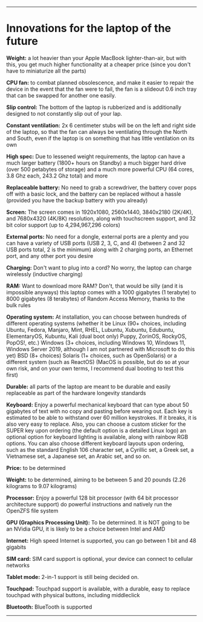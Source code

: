
***

# Innovations for the laptop of the future

**Weight:** a lot heavier than your Apple MacBook lighter-than-air, but with this, you get much higher functionality at a cheaper price (since you don't have to miniaturize all the parts)

**CPU fan:** to combat planned obsolescence, and make it easier to repair the device in the event that the fan were to fail, the fan is a slideout 0.6 inch tray that can be swapped for another one easily.

**Slip control:** The bottom of the laptop is rubberized and is additionally designed to not constantly slip out of your lap.

**Constant ventilation:** 2x 6 centimeter stubs will be on the left and right side of the laptop, so that the fan can always be ventilating through the North and South, even if the laptop is on something that has little ventilation on its own

**High spec:** Due to lessened weight requirements, the laptop can have a much larger battery (1800+ hours on Standby) a much bigger hard drive (over 500 petabytes of storage) and a much more powerful CPU (64 cores, 3.8 Ghz each, 243.2 Ghz total) and more

**Replaceable battery:** No need to grab a screwdriver, the battery cover pops off with a basic lock, and the battery can be replaced without a hassle (provided you have the backup battery with you already)

**Screen:** The screen comes in 1920x1080, 2560x1440, 3840x2180 (2K/4K), and 7680x4320 (4K/8K) resolution, along with touchscreen support, and 32 bit color support (up to 4,294,967,296 colors)

**External ports:** No need for a dongle, external ports are a plenty and you can have a variety of USB ports (USB 2, 3, C, and 4) (between 2 and 32 USB ports total, 2 is the minimum) along with 2 charging ports, an Ethernet port, and any other port you desire

**Charging:** Don't want to plug into a cord? No worry, the laptop can charge wirelessly (inductive charging)

**RAM:** Want to download more RAM? Don't, that would be silly (and it is impossible anyways) this laptop comes with a 1000 gigabytes (1 terabyte) to 8000 gigabytes (8 terabytes) of Random Access Memory, thanks to the bulk rules

**Operating system:** At installation, you can choose between hundreds of different operating systems (whether it be Linux (90+ choices, including Ubuntu, Fedora, Manjaro, Mint, RHEL, Lubuntu, Xubuntu, Edubuntu, ElementaryOS, Kubuntu, Kali (dual boot only) Puppy, ZorinOS, RockyOS, PopOS!, etc.) Windows (3+ choices, including Windows 10, Windows 11, Windows Server 2019, although I am not partnered with Microsoft to do this yet) BSD (8+ choices) Solaris (1+ choices, such as OpenSolaris) or a different system (such as ReactOS) (MacOS is possible, but do so at your own risk, and on your own terms, I recommend dual booting to test this first)

**Durable:** all parts of the laptop are meant to be durable and easily replaceable as part of the hardware longevity standards

**Keyboard:** Enjoy a powerful mechanical keyboard that can type about 50 gigabytes of text with no copy and pasting before wearing out. Each key is estimated to be able to withstand over 60 million keystrokes. If it breaks, it is also very easy to replace. Also, you can choose a custom sticker for the SUPER key upon ordering (the default option is a detailed Linux logo) an optional option for keyboard lighting is available, along with rainbow RGB options. You can also choose different keyboard layouts upon ordering, such as the standard English 106 character set, a Cyrillic set, a Greek set, a Vietnamese set, a Japanese set, an Arabic set, and so on.

**Price:** to be determined

**Weight:** to be determined, aiming to be between 5 and 20 pounds (2.26 kilograms to 9.07 kilograms)

**Processor:** Enjoy a powerful 128 bit processor (with 64 bit processor architecture support) do powerful instructions and natively run the OpenZFS file system

**GPU (Graphics Processing Unit):** To be determined. It is NOT going to be an NVidia GPU, it is likely to be a choice between Intel and AMD

**Internet:** High speed Internet is supported, you can go between 1 bit and 48 gigabits

**SIM card:** SIM card support is optional, your device can connect to cellular networks

**Tablet mode:** 2-in-1 support is still being decided on.

**Touchpad:** Touchpad support is available, with a durable, easy to replace touchpad with physical buttons, including middleclick

**Bluetooth:** BlueTooth is supported

***
